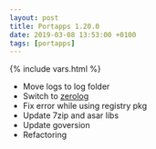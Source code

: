```yaml
---
layout: post
title: Portapps 1.20.0
date: 2019-03-08 13:53:00 +0100
tags: [portapps]
---
```

{% include vars.html %}

* Move logs to log folder
* Switch to [zerolog](https://github.com/rs/zerolog)
* Fix error while using registry pkg
* Update 7zip and asar libs
* Update goversion
* Refactoring